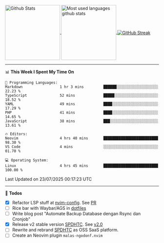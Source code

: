 <a href="https://github.com/anuraghazra/github-readme-stats">
  <img 
        height=180
        align="center" 
        src="https://github-readme-stats.vercel.app/api?username=rizkyilhampra&rank_icon=github&show_icons=true&theme=catppuccin_mocha&hide_border=true&include_all_commits=true&count_private=true&card_width=270" 
        alt="Github Stats" 
    />
</a>
<a href="https://github.com/anuraghazra/github-readme-stats">
  <img 
        height=180
        align="center" 
        src="https://github-readme-stats.vercel.app/api/top-langs/?username=rizkyilhampra&layout=compact&theme=catppuccin_mocha&hide_border=true&langs_count=8" 
        alt="Most used languages github stats" 
    />
</a>
<a href="https://git.io/streak-stats"><img src="https://streak-stats.demolab.com?user=rizkyilhampra&theme=catppuccin-mocha&hide_border=true" align="center" alt="GitHub Streak" /></a>

---

<!--START_SECTION:waka-->
📊 **This Week I Spent My Time On** 

```text
💬 Programming Languages: 
Markdown                 1 hr 3 mins         ██████░░░░░░░░░░░░░░░░░░░   22.23 % 
TypeScript               52 mins             █████░░░░░░░░░░░░░░░░░░░░   18.52 % 
YAML                     49 mins             ████░░░░░░░░░░░░░░░░░░░░░   17.29 % 
PHP                      41 mins             ████░░░░░░░░░░░░░░░░░░░░░   14.65 % 
JavaScript               38 mins             ███░░░░░░░░░░░░░░░░░░░░░░   13.61 % 

🔥 Editors: 
Neovim                   4 hrs 40 mins       █████████████████████████   98.30 % 
VS Code                  4 mins              ░░░░░░░░░░░░░░░░░░░░░░░░░   01.70 % 

💻 Operating System: 
Linux                    4 hrs 45 mins       █████████████████████████   100.00 % 
```


 Last Updated on 23/07/2025 00:17:23 UTC
<!--END_SECTION:waka-->

---

📒 **Todos**
<br>
- [x] Refactor LSP stuff at [nvim-config](https://github.com/rizkyilhampra/nvim-config). See [PR](https://github.com/rizkyilhampra/nvim-config/pull/9)
- [ ] Rice bar with Waybar/AGS in [dotfiles](https://github.com/rizkyilhampra/dotfiles)
- [ ] Write blog post "Automate Backup Database dengan Rsync dan Cronjob"
- [x] Release v2 stable version [SPDHTC](https://github.com/rizkyilhampra/spdhtc). See [v2.0](https://github.com/rizkyilhampra/spdhtc/releases/tag/v2.0)
- [ ] Rewrite and rebrand [SPDHTC](https://github.com/rizkyilhampra/spdhtc) as OSS SaaS platform.
- [ ] Create an Neovim plugin `malas-ngodonf.nvim`
